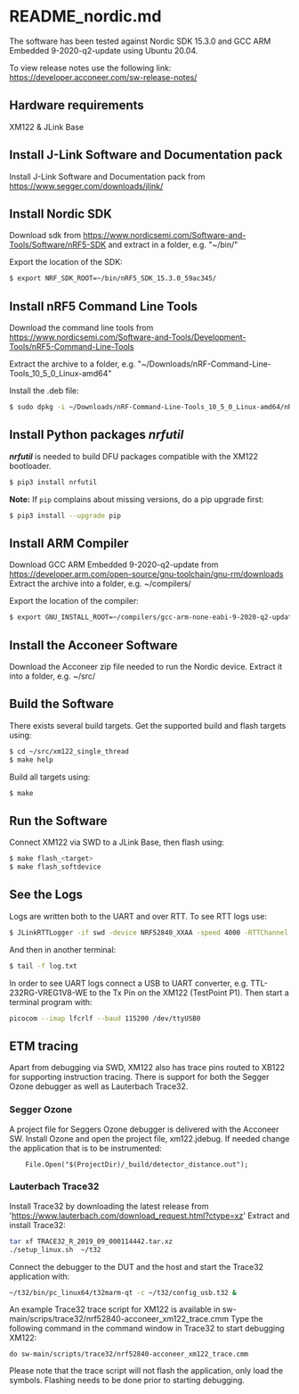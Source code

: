# README_nordic.md

The software has been tested against Nordic SDK 15.3.0 and GCC ARM Embedded 9-2020-q2-update using Ubuntu 20.04.

To view release notes use the following link:
https://developer.acconeer.com/sw-release-notes/

## Hardware requirements

XM122 & JLink Base

## Install J-Link Software and Documentation pack

Install J-Link Software and Documentation pack from https://www.segger.com/downloads/jlink/

## Install Nordic SDK

Download sdk from https://www.nordicsemi.com/Software-and-Tools/Software/nRF5-SDK and extract in a folder, e.g. "~/bin/"

Export the location of the SDK:

```bash
$ export NRF_SDK_ROOT=~/bin/nRF5_SDK_15.3.0_59ac345/
```

## Install nRF5 Command Line Tools

Download the command line tools from https://www.nordicsemi.com/Software-and-Tools/Development-Tools/nRF5-Command-Line-Tools

Extract the archive to a folder, e.g. "~/Downloads/nRF-Command-Line-Tools_10_5_0_Linux-amd64"

Install the .deb file:

```bash
$ sudo dpkg -i ~/Downloads/nRF-Command-Line-Tools_10_5_0_Linux-amd64/nRF-Command-Line-Tools_10_5_0_Linux-amd64.deb
```

## Install Python packages _nrfutil_

**_nrfutil_** is needed to build DFU packages compatible with the XM122 bootloader.

```bash
$ pip3 install nrfutil
```

**Note:** If `pip` complains about missing versions, do a pip upgrade first:
```bash
$ pip3 install --upgrade pip
```

## Install ARM Compiler

Download GCC ARM Embedded 9-2020-q2-update from https://developer.arm.com/open-source/gnu-toolchain/gnu-rm/downloads
Extract the archive into a folder, e.g. ~/compilers/

Export the location of the compiler:

```bash
$ export GNU_INSTALL_ROOT=~/compilers/gcc-arm-none-eabi-9-2020-q2-update/bin/
```

## Install the Acconeer Software

Download the Acconeer zip file needed to run the Nordic device. Extract it into a folder, e.g. ~/src/

## Build the Software

There exists several build targets. Get the supported build and flash targets using:

```bash
$ cd ~/src/xm122_single_thread
$ make help
```

Build all targets using:

```bash
$ make
```

## Run the Software

Connect XM122 via SWD to a JLink Base, then flash using:

```bash
$ make flash_<target>
$ make flash_softdevice
```

## See the Logs

Logs are written both to the UART and over RTT. To see RTT logs use:

```bash
$ JLinkRTTLogger -if swd -device NRF52840_XXAA -speed 4000 -RTTChannel 0 log.txt
```
And then in another terminal:

```bash
$ tail -f log.txt
```

In order to see UART logs connect a USB to UART converter, e.g. TTL-232RG-VREG1V8-WE to the Tx Pin on the XM122 (TestPoint P1).
Then start a terminal program with:

```bash
picocom --imap lfcrlf --baud 115200 /dev/ttyUSB0
```

## ETM tracing

Apart from debugging via SWD, XM122 also has trace pins routed to XB122 for supporting instruction tracing.
There is support for both the Segger Ozone debugger as well as Lauterbach Trace32.

### Segger Ozone

A project file for Seggers Ozone debugger is delivered with the Acconeer SW.
Install Ozone and open the project file, xm122.jdebug. If needed change the application that is to be instrumented:

```
	File.Open("$(ProjectDir)/_build/detector_distance.out");
```

### Lauterbach Trace32

Install Trace32 by downloading the latest release from 'https://www.lauterbach.com/download_request.html?ctype=xz'
Extract and install Trace32:
```bash
tar xf TRACE32_R_2019_09_000114442.tar.xz
./setup_linux.sh  ~/t32
```

Connect the debugger to the DUT and the host and start the Trace32 application with:

```bash
~/t32/bin/pc_linux64/t32marm-qt -c ~/t32/config_usb.t32 &
```

An example Trace32 trace script for XM122 is available in sw-main/scrips/trace32/nrf52840-acconeer_xm122_trace.cmm
Type the following command in the command window in Trace32 to start debugging XM122:

```
do sw-main/scripts/trace32/nrf52840-acconeer_xm122_trace.cmm
```

Please note that the trace script will not flash the application, only load the symbols.
Flashing needs to be done prior to starting debugging.
